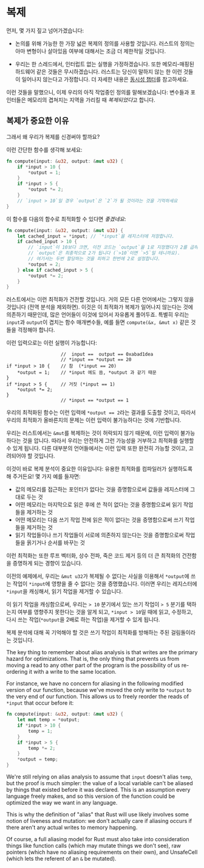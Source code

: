 # 복제

먼저, 몇 가지 짚고 넘어가겠습니다:

* 논의를 위해 가능한 한 가장 넓은 복제의 정의를 사용할 것입니다. 러스트의 정의는 아마 변형이나 살아있음 여부에 대해서는 조금 더 제한적일 것입니다.

* 우리는 한 스레드에서, 인터럽트 없는 실행을 가정하겠습니다. 또한 메모리-매핑된 하드웨어 같은 것들은 무시하겠습니다. 러스트는 당신이 말하지 않는 한 이런 것들이 일어나지 않는다고 가정합니다. 더 자세한 내용은 [동시성 챕터](concurrency.html)를 참고하세요.

이런 것들을 말했으니, 이제 우리의 아직 작업중인 정의를 말해보겠습니다: 변수들과 포인터들은 메모리의 겹쳐지는 지역을 가리킬 때 *복제되었다*고 합니다.

## 복제가 중요한 이유

그래서 왜 우리가 복제를 신경써야 할까요?

이런 간단한 함수를 생각해 보세요:

```rust
fn compute(input: &u32, output: &mut u32) {
    if *input > 10 {
        *output = 1;
    }
    if *input > 5 {
        *output *= 2;
    }
    // `input > 10`일 경우 `output`은 `2`가 될 것이라는 것을 기억하세요
}
```

이 함수를 다음의 함수로 최적화할 수 있다면 *좋겠네요*:

```rust
fn compute(input: &u32, output: &mut u32) {
    let cached_input = *input; // `*input`을 레지스터에 저장합니다.
    if cached_input > 10 {
        // `input`이 10보다 크면, 이전 코드는 `output`을 1로 지정했다가 2를 곱하니, 
        // `output`은 최종적으로 2가 됩니다 (`>10`이면 `>5`일 테니까요).
        // 여기서는 두번 할당하는 것을 피하고 한번에 2로 설정합니다.
        *output = 2;
    } else if cached_input > 5 {
        *output *= 2;
    }
}
```

러스트에서는 이런 최적화가 건전할 것입니다. 거의 모든 다른 언어에서는 그렇지 않을 것입니다 (전역 분석을 제외하면). 이것은 이 최적화가 복제가 일어나지 않는다는 것에 의존하기 때문인데, 많은 언어들이 이것에 있어서 자유롭게 풀어두죠. 
특별히 우리는 `input`과 `output`이 겹치는 함수 매개변수들, 예를 들면 `compute(&x, &mut x)` 같은 것들을 걱정해야 합니다.

이런 입력으로는 이런 실행이 가능합니다:

<!-- ignore: expanded code -->
```rust,ignore
                    //  input ==  output == 0xabad1dea
                    // *input == *output == 20
if *input > 10 {    // 참  (*input == 20)
    *output = 1;    // *input 에도 씀, *output 과 같기 때문
}
if *input > 5 {     // 거짓 (*input == 1)
    *output *= 2;
}
                    // *input == *output == 1
```

우리의 최적화된 함수는 이런 입력에 `*output == 2`라는 결과를 도출할 것이고, 따라서 우리의 최적화가 올바른지의 문제는 이런 입력이 불가능하다는 것에 기반합니다.

우리는 러스트에서는 `&mut`를 복제하는 것이 허락되지 않기 때문에, 이런 입력이 불가능하다는 것을 압니다. 따라서 우리는 안전하게 그런 가능성을 거부하고 최적화를 실행할 수 있게 됩니다. 
다른 대부분의 언어들에서는 이런 입력 또한 완전히 가능할 것이고, 고려되어야 할 것입니다.

이것이 바로 복제 분석이 중요한 이유입니다: 유용한 최적화를 컴파일러가 실행하도록 해 주거든요! 몇 가지 예를 들자면:

* 값의 메모리를 접근하는 포인터가 없다는 것을 증명함으로써 값들을 레지스터에 그대로 두는 것
* 어떤 메모리는 마지막으로 읽은 후에 쓴 적이 없다는 것을 증명함으로써 읽기 작업들을 제거하는 것
* 어떤 메모리는 다음 쓰기 작업 전에 읽은 적이 없다는 것을 증명함으로써 쓰기 작업들을 제거하는 것
* 읽기 작업들이나 쓰기 작업들이 서로에 의존하지 않는다는 것을 증명함으로써 작업들을 옭기거나 순서를 바꾸는 것

이런 최적화는 또한 루프 벡터화, 상수 전파, 죽은 코드 제거 등의 더 큰 최적화의 건전함을 증명하게 되는 경향이 있습니다.

이전의 예제에서, 우리는 `&mut u32`가 복제될 수 없다는 사실을 이용해서 `*output`에 쓰는 작업이 `*input`에 영향을 줄 수 없다는 것을 증명했습니다. 이러면 우리는 레지스터에 `*input`을 캐싱해서, 읽기 작업을 제거할 수 있습니다.

이 읽기 작업을 캐싱함으로써, 우리는 `> 10` 분기에서 있는 쓰기 작업이 `> 5` 분기를 택하는지 여부를 영향주지 못한다는 것을 알게 되고, `*input > 10`일 때에 읽고, 수정하고, 다시 쓰는 작업(`*output`을 2배로 하는 작업)을 제거할 수 있게 됩니다.

복제 분석에 대해 꼭 기억해야 할 것은 쓰기 작업이 최적화를 방해하는 주된 걸림돌이라는 것입니다. 

The key thing to remember about alias analysis is that writes are the primary
hazard for optimizations. That is, the only thing that prevents us
from moving a read to any other part of the program is the possibility of us
re-ordering it with a write to the same location.

For instance, we have no concern for aliasing in the following modified version
of our function, because we've moved the only write to `*output` to the very
end of our function. This allows us to freely reorder the reads of `*input` that
occur before it:

```rust
fn compute(input: &u32, output: &mut u32) {
    let mut temp = *output;
    if *input > 10 {
        temp = 1;
    }
    if *input > 5 {
        temp *= 2;
    }
    *output = temp;
}
```

We're still relying on alias analysis to assume that `input` doesn't alias
`temp`, but the proof is much simpler: the value of a local variable can't be
aliased by things that existed before it was declared. This is an assumption
every language freely makes, and so this version of the function could be
optimized the way we want in any language.

This is why the definition of "alias" that Rust will use likely involves some
notion of liveness and mutation: we don't actually care if aliasing occurs if
there aren't any actual writes to memory happening.

Of course, a full aliasing model for Rust must also take into consideration things like
function calls (which may mutate things we don't see), raw pointers (which have
no aliasing requirements on their own), and UnsafeCell (which lets the referent
of an `&` be mutated).
